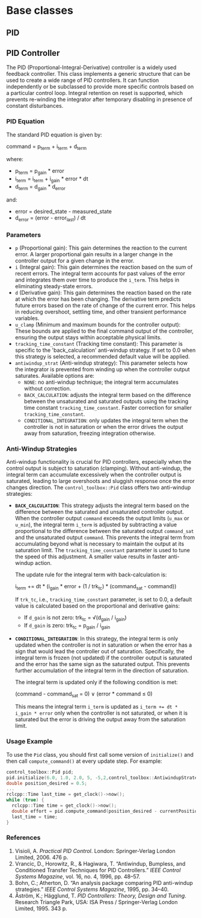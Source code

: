 # Base classes


## PID


## PID Controller

The PID (Proportional-Integral-Derivative) controller is a widely used feedback controller. This class implements a generic structure that can be used to create a wide range of PID controllers. It can function independently or be subclassed to provide more specific controls based on a particular control loop. Integral retention on reset is supported, which prevents re-winding the integrator after temporary disabling in presence of constant disturbances.

### PID Equation

The standard PID equation is given by:

command = p<sub>term</sub> + i<sub>term</sub> + d<sub>term</sub>

where:
* p<sub>term</sub> = p<sub>gain</sub> * error
* i<sub>term</sub> = i<sub>term</sub> + i<sub>gain</sub> * error * dt
* d<sub>term</sub> = d<sub>gain</sub> * d<sub>error</sub>

and:
* error = desired_state - measured_state
* d<sub>error</sub> = (error - error<sub>last</sub>) / dt

### Parameters

*   `p` (Proportional gain): This gain determines the reaction to the current error. A larger proportional gain results in a larger change in the controller output for a given change in the error.
*   `i` (Integral gain): This gain determines the reaction based on the sum of recent errors. The integral term accounts for past values of the error and integrates them over time to produce the `i_term`. This helps in eliminating steady-state errors.
*   `d` (Derivative gain): This gain determines the reaction based on the rate at which the error has been changing. The derivative term predicts future errors based on the rate of change of the current error. This helps in reducing overshoot, settling time, and other transient performance variables.
*   `u_clamp` (Minimum and maximum bounds for the controller output): These bounds are applied to the final command output of the controller, ensuring the output stays within acceptable physical limits.
*   `tracking_time_constant` (Tracking time constant): This parameter is specific to the 'back_calculation' anti-windup strategy. If set to 0.0 when this strategy is selected, a recommended default value will be applied.
*   `antiwindup_strat` (Anti-windup strategy): This parameter selects how the integrator is prevented from winding up when the controller output saturates. Available options are:
    *   `NONE`: no anti-windup technique; the integral term accumulates without correction.
    *   `BACK_CALCULATION`: adjusts the integral term based on the difference between the unsaturated and saturated outputs using the tracking time constant `tracking_time_constant`. Faster correction for smaller `tracking_time_constant`.
    *   `CONDITIONAL_INTEGRATION`: only updates the integral term when the controller is not in saturation or when the error drives the output away from saturation, freezing integration otherwise.

### Anti-Windup Strategies

Anti-windup functionality is crucial for PID controllers, especially when the control output is subject to saturation (clamping). Without anti-windup, the integral term can accumulate excessively when the controller output is saturated, leading to large overshoots and sluggish response once the error changes direction. The `control_toolbox::Pid` class offers two anti-windup strategies:

*   **`BACK_CALCULATION`**: This strategy adjusts the integral term based on the difference between the saturated and unsaturated controller output. When the controller output `command` exceeds the output limits (`u_max` or `u_min`), the integral term `i_term` is adjusted by subtracting a value proportional to the difference between the saturated output `command_sat` and the unsaturated output `command`. This prevents the integral term from accumulating beyond what is necessary to maintain the output at its saturation limit. The `tracking_time_constant` parameter is used to tune the speed of this adjustment. A smaller value results in faster anti-windup action.

    The update rule for the integral term with back-calculation is:

    i<sub>term</sub> += dt * (i<sub>gain</sub> * error + (1 / trk<sub>tc</sub>) * (command<sub>sat</sub> - command))

    If `trk_tc`, i.e., `tracking_time_constant` parameter, is set to 0.0, a default value is calculated based on the proportional and derivative gains:
    *   If `d_gain` is not zero: trk<sub>tc</sub> = &radic;(d<sub>gain</sub> / i<sub>gain</sub>)
    *   If `d_gain` is zero: trk<sub>tc</sub> = p<sub>gain</sub> / i<sub>gain</sub>

*   **`CONDITIONAL_INTEGRATION`**: In this strategy, the integral term is only updated when the controller is not in saturation or when the error has a sign that would lead the controller out of saturation. Specifically, the integral term is frozen (not updated) if the controller output is saturated and the error has the same sign as the saturated output. This prevents further accumulation of the integral term in the direction of saturation.

    The integral term is updated only if the following condition is met:

    (command - command<sub>sat</sub> = 0) &or; (error * command &le; 0)

    This means the integral term `i_term` is updated as `i_term += dt * i_gain * error` only when the controller is not saturated, or when it is saturated but the error is driving the output away from the saturation limit.

### Usage Example

To use the `Pid` class, you should first call some version of `initialize()` and then call `compute_command()` at every update step. For example:

```cpp
control_toolbox::Pid pid;
pid.initialize(6.0, 1.0, 2.0, 5, -5,2,control_toolbox::AntiwindupStrategy::BACK_CALCULATION);
double position_desired = 0.5;
...
rclcpp::Time last_time = get_clock()->now();
while (true) {
  rclcpp::Time time = get_clock()->now();
  double effort = pid.compute_command(position_desired - currentPosition(), time - last_time);
  last_time = time;
}
```

### References

1. Visioli, A. _Practical PID Control_. London: Springer-Verlag London Limited, 2006. 476 p.
2. Vrancic, D., Horowitz, R., & Hagiwara, T. “Antiwindup, Bumpless, and Conditioned Transfer Techniques for PID Controllers.” _IEEE Control Systems Magazine_, vol. 16, no. 4, 1996, pp. 48–57.
3. Bohn, C.; Atherton, D. “An analysis package comparing PID anti-windup strategies.” _IEEE Control Systems Magazine_, 1995, pp. 34–40.
4. Åström, K.; Hägglund, T. _PID Controllers: Theory, Design and Tuning_. Research Triangle Park, USA: ISA Press / Springer-Verlag London Limited, 1995. 343 p.
